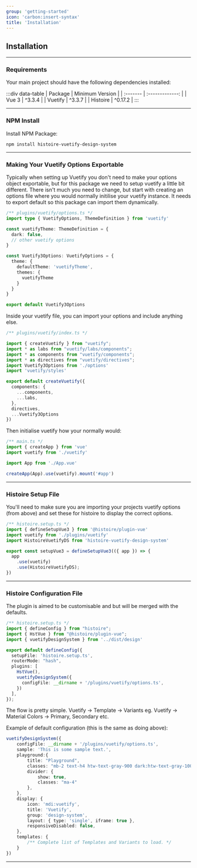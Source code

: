 ```yaml
---
group: 'getting-started'
icon: 'carbon:insert-syntax'
title: 'Installation'
---
```


## Installation

----

### Requirements

Your main project should have the following dependencies installed:

:::div data-table
| Package  | Minimum Version |
| :------- | :-------------: |
| Vue 3    |     ^3.3.4      |
| Vuetify  |     ^3.3.7      |
| Histoire |     ^0.17.2     |
:::

----

### NPM Install

Install NPM Package:

```shell
npm install histoire-vuetify-design-system
```

----

### Making Your Vuetify Options Exportable

Typically when setting up Vuetify you don't need to make your options object exportable, but for this package we need to setup vuetify a little bit different. There isn't much you need to change, but start with creating an options file where you would normally initilise your vuetify instance. It needs to export default so this package can import them dynamically.

````typescript
/** plugins/vuetify/options.ts */
import type { VuetifyOptions, ThemeDefinition } from 'vuetify'

const vuetifyTheme: ThemeDefinition = {
  dark: false,
  // other vuetify options
}

const Vuetify3Options: VuetifyOptions = {
  theme: {
    defaultTheme: 'vuetifyTheme',
    themes: {
      vuetifyTheme
    }
  }
}

export default Vuetify3Options

````

Inside your vuetify  file, you can import your options and include anything else.

````typescript
/** plugins/vuetify/index.ts */

import { createVuetify } from "vuetify";
import * as labs from "vuetify/labs/components";
import * as components from "vuetify/components";
import * as directives from "vuetify/directives";
import Vuetify3Options from './options'
import 'vuetify/styles'

export default createVuetify({
  components: {
    ...components,
    ...labs,
  },
  directives,
  ...Vuetify3Options
})

````

Then initialise vuetify how your normally would:

````typescript
/** main.ts */
import { createApp } from 'vue'
import vuetify from './vuetify'

import App from './App.vue'

createApp(App).use(vuetify).mount('#app')

````

----

### Histoire Setup File

You'll need to make sure you are importing your projects vuetify options (from above) and set these for histoire to display the correct options.

````typescript
/** histoire.setup.ts */
import { defineSetupVue3 } from '@histoire/plugin-vue'
import vuetify from './plugins/vuetify'
import HistoireVuetifyDS from 'histoire-vuetify-design-system'

export const setupVue3 = defineSetupVue3(({ app }) => {
  app
    .use(vuetify)
    .use(HistoireVuetifyDS);
})

````

----

### Histoire Configuration File

The plugin is aimed to be customisable and but will be merged with the defaults.

````typescript
/** histoire.setup.ts */
import { defineConfig } from "histoire";
import { HstVue } from "@histoire/plugin-vue";
import { vuetifyDesignSystem } from '../dist/design'

export default defineConfig({
  setupFile: 'histoire.setup.ts',
  routerMode: "hash",
  plugins: [
    HstVue(), 
    vuetifyDesignSystem({
      configFile: __dirname + '/plugins/vuetify/options.ts',
    })
  ],  
});

````

The flow is pretty simple.
Vuetify -> Template -> Variants
eg. Vuetify -> Material Colors -> Primary, Secondary etc.

Example of default configuration (this is the same as doing above):

````typescript
vuetifyDesignSystem({
    configFile: __dirname + '/plugins/vuetify/options.ts',
    sample: 'This is some sample text.',
    playground:{
        title: "Playground",
        classes: "mb-2 text-h4 htw-text-gray-900 dark:htw-text-gray-100",
        divider: {
            show: true,
            classes: "ma-4"
        },
    },
    display: {
        icon: 'mdi:vuetify',
        title: 'Vuetify',
        group: 'design-system',
        layout: { type: 'single', iframe: true },
        responsiveDisabled: false,
    },
    templates: {
        /** Complete list of Templates and Variants to load. */
    }
})
````

----
